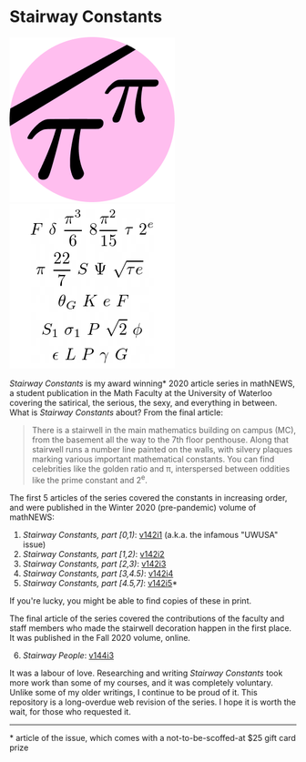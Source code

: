 # Stairway Constants

![](assets/images/stairway-constants-icon-290x290.png) ![](assets/images/stairway-constants-icon-old-290x290.png)

_Stairway Constants_ is my award winning\* 2020 article series in mathNEWS, a student publication in the Math Faculty at the University of Waterloo covering the satirical, the serious, the sexy, and everything in between. What is _Stairway Constants_ about? From the final article:

> There is a stairwell in the main mathematics building on campus (MC), from the basement all the way to the 7th floor penthouse. Along that stairwell runs a number line painted on the walls, with silvery plaques marking various important mathematical constants. You can find celebrities like the golden ratio and π, interspersed between oddities like the prime constant and 2<sup>e</sup>.

The first 5 articles of the series covered the constants in increasing order, and were published in the Winter 2020 (pre-pandemic) volume of mathNEWS:

1. _Stairway Constants, part [0,1)_: [v142i1](https://mathnews.uwaterloo.ca/wp-content/uploads/2020/01/mathNEWS-142-1.pdf) (a.k.a. the infamous "UWUSA" issue)
2. _Stairway Constants, part [1,2)_: [v142i2](https://drive.google.com/file/d/1TXqhE6Dd2HjC7St6oKBF0Xv0lTNiaZ3b/view)
3. _Stairway Constants, part [2,3)_: [v142i3](https://mathnews.uwaterloo.ca/wp-content/uploads/2020/02/mathNEWS-142-3.pdf)
4. _Stairway Constants, part [3,4.5)_: [v142i4](https://mathnews.uwaterloo.ca/wp-content/uploads/2020/02/mathNEWS-142-4.pdf)
5. _Stairway Constants, part [4.5,7]_: [v142i5](https://mathnews.uwaterloo.ca/wp-content/uploads/2020/03/mathNEWS-142-5.pdf)\*

If you're lucky, you might be able to find copies of these in print.

The final article of the series covered the contributions of the faculty and staff members who made the stairwell decoration happen in the first place. It was published in the Fall 2020 volume, online.

6. _Stairway People_: [v144i3](https://mathnews.uwaterloo.ca/wp-content/uploads/2020/10/mathNEWS-144-3.pdf)

It was a labour of love. Researching and writing _Stairway Constants_ took more work than some of my courses, and it was completely voluntary. Unlike some of my older writings, I continue to be proud of it. This repository is a long-overdue web revision of the series. I hope it is worth the wait, for those who requested it.

---

\* article of the issue, which comes with a not-to-be-scoffed-at $25 gift card prize
